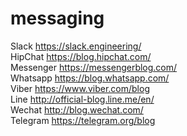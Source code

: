 # messaging

Slack https://slack.engineering/  
HipChat https://blog.hipchat.com/  
Messenger https://messengerblog.com/  
Whatsapp https://blog.whatsapp.com/  
Viber https://www.viber.com/blog  
Line http://official-blog.line.me/en/  
Wechat http://blog.wechat.com/  
Telegram https://telegram.org/blog  
